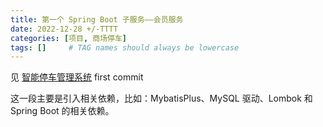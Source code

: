 ```yaml
---
title: 第一个 Spring Boot 子服务——会员服务
date: 2022-12-28 +/-TTTT
categories: [项目, 商场停车]
tags: []     # TAG names should always be lowercase
---
```


见 [智能停车管理系统](https://github.com/Casflawed/parking-project) first commit

这一段主要是引入相关依赖，比如：MybatisPlus、MySQL 驱动、Lombok 和 Spring Boot 的相关依赖。